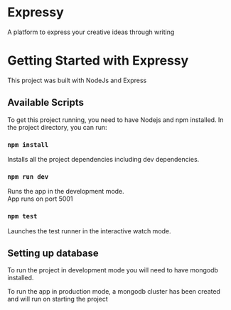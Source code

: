 # Expressy

A platform to express your creative ideas through writing

# Getting Started with Expressy

This project was built with NodeJs and Express

## Available Scripts

To get this project running, you need to have Nodejs and npm installed. In the project directory, you can run:

### `npm install`

Installs all the project dependencies including dev dependencies.

### `npm run dev`

Runs the app in the development mode.\
App runs on port 5001

### `npm test`

Launches the test runner in the interactive watch mode.

## Setting up database

To run the project in development mode you will need to have mongodb installed.

To run the app in production mode, a mongodb cluster has been created and will run on starting the project
